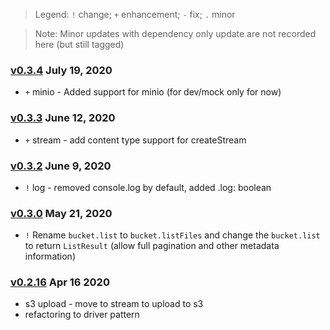 > Legend: `!` change; `+` enhancement; `-` fix; `.` minor

> Note: Minor updates with dependency only update are not recorded here (but still tagged)

### [v0.3.4](https://github.com/BriteSnow/node-cloud-bucket/compare/v0.3.3...v0.3.4) July 19, 2020

- `+` minio - Added support for minio (for dev/mock only for now)

### [v0.3.3](https://github.com/BriteSnow/node-cloud-bucket/compare/v0.3.2...v0.3.3) June 12, 2020

- `+` stream - add content type support for createStream

### [v0.3.2](https://github.com/BriteSnow/node-cloud-bucket/compare/v0.3.0...v0.3.2) June 9, 2020

- `!` log - removed console.log by default, added .log: boolean

### [v0.3.0](https://github.com/BriteSnow/node-cloud-bucket/compare/v0.2.16...v0.3.0) May 21, 2020

- `!` Rename `bucket.list` to `bucket.listFiles` and change the `bucket.list` to return `ListResult` (allow full pagination and other metadata information)

### [v0.2.16](https://github.com/BriteSnow/node-cloud-bucket/compare/v0.2.15...v0.2.16) Apr 16 2020

- s3 upload - move to stream to upload to s3
- refactoring to driver pattern